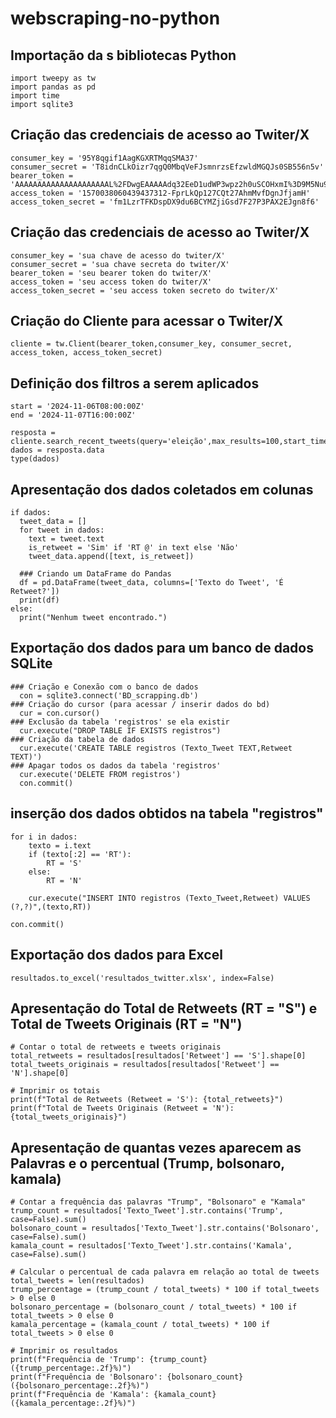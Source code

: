 # webscraping-no-python
## Importação da s bibliotecas Python
    import tweepy as tw
    import pandas as pd
    import time
    import sqlite3

## Criação das credenciais de acesso ao Twiter/X
    consumer_key = '95Y8qgif1AagKGXRTMqqSMA37'
    consumer_secret = 'T8idnCLkOizr7qgQ0MbqVeFJsmnrzsEfzwldMGQJs0SB556n5v'
    bearer_token = 'AAAAAAAAAAAAAAAAAAAAAL%2FDwgEAAAAAdq32EeD1udWP3wpz2h0uSCOHxmI%3D9M5Nu9t4d2GkvjJ7Wrxu8dmFLhwiX0p2SvyqASRBSVdW3auUvH'
    access_token = '1570038060439437312-FprLkQp127CQt27AhmMvfDgnJfjamH'
    access_token_secret = 'fm1LzrTFKDspDX9du6BCYMZjiGsd7F27P3PAX2EJgn8f6'

## Criação das credenciais de acesso ao Twiter/X
    consumer_key = 'sua chave de acesso do twiter/X'
    consumer_secret = 'sua chave secreta do twiter/X'
    bearer_token = 'seu bearer token do twiter/X'
    access_token = 'seu access token do twiter/X'
    access_token_secret = 'seu access token secreto do twiter/X'

## Criação do Cliente para acessar o Twiter/X
    cliente = tw.Client(bearer_token,consumer_key, consumer_secret, access_token, access_token_secret)

## Definição dos filtros a serem aplicados
    start = '2024-11-06T08:00:00Z'
    end = '2024-11-07T16:00:00Z'

    resposta = cliente.search_recent_tweets(query='eleição',max_results=100,start_time=start,end_time=end)
    dados = resposta.data
    type(dados)
    
## Apresentação dos dados coletados em colunas
    if dados:
      tweet_data = []
      for tweet in dados:
        text = tweet.text
        is_retweet = 'Sim' if 'RT @' in text else 'Não'
        tweet_data.append([text, is_retweet])

      ### Criando um DataFrame do Pandas
      df = pd.DataFrame(tweet_data, columns=['Texto do Tweet', 'É Retweet?'])
      print(df)
    else:
      print("Nenhum tweet encontrado.")

## Exportação dos dados para um banco de dados SQLite 
    ### Criação e Conexão com o banco de dados 
      con = sqlite3.connect('BD_scrapping.db')
    ### Criação do cursor (para acessar / inserir dados do bd)
      cur = con.cursor()
    ### Exclusão da tabela 'registros' se ela existir
      cur.execute("DROP TABLE IF EXISTS registros")
    ### Criação da tabela de dados
      cur.execute('CREATE TABLE registros (Texto_Tweet TEXT,Retweet TEXT)')
    ### Apagar todos os dados da tabela 'registros'
      cur.execute('DELETE FROM registros')
      con.commit()
      
## inserção dos dados obtidos na tabela "registros"
    for i in dados:
        texto = i.text
        if (texto[:2] == 'RT'):
            RT = 'S'
        else:
            RT = 'N'

        cur.execute("INSERT INTO registros (Texto_Tweet,Retweet) VALUES (?,?)",(texto,RT))

    con.commit()
    
## Exportação dos dados  para Excel
    resultados.to_excel('resultados_twitter.xlsx', index=False) 

## Apresentação do Total de Retweets (RT = "S") e Total de Tweets Originais (RT = "N")

    # Contar o total de retweets e tweets originais
    total_retweets = resultados[resultados['Retweet'] == 'S'].shape[0]
    total_tweets_originais = resultados[resultados['Retweet'] == 'N'].shape[0]

    # Imprimir os totais
    print(f"Total de Retweets (Retweet = 'S'): {total_retweets}")
    print(f"Total de Tweets Originais (Retweet = 'N'): {total_tweets_originais}")

## Apresentação de quantas vezes aparecem as Palavras e o percentual (Trump, bolsonaro, kamala)

    # Contar a frequência das palavras "Trump", "Bolsonaro" e "Kamala"
    trump_count = resultados['Texto_Tweet'].str.contains('Trump', case=False).sum()
    bolsonaro_count = resultados['Texto_Tweet'].str.contains('Bolsonaro', case=False).sum()
    kamala_count = resultados['Texto_Tweet'].str.contains('Kamala', case=False).sum()

    # Calcular o percentual de cada palavra em relação ao total de tweets
    total_tweets = len(resultados)
    trump_percentage = (trump_count / total_tweets) * 100 if total_tweets > 0 else 0
    bolsonaro_percentage = (bolsonaro_count / total_tweets) * 100 if total_tweets > 0 else 0
    kamala_percentage = (kamala_count / total_tweets) * 100 if total_tweets > 0 else 0

    # Imprimir os resultados
    print(f"Frequência de 'Trump': {trump_count} ({trump_percentage:.2f}%)")
    print(f"Frequência de 'Bolsonaro': {bolsonaro_count} ({bolsonaro_percentage:.2f}%)")
    print(f"Frequência de 'Kamala': {kamala_count} ({kamala_percentage:.2f}%)")

